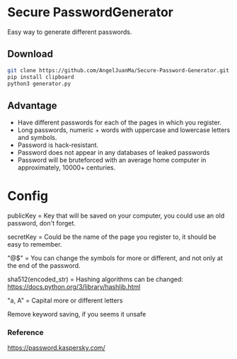# Secure PasswordGenerator

Easy way to generate different passwords.

## Download

```bash
git clone https://github.com/AngelJuanMa/Secure-Password-Generator.git
pip install clipboard
python3 generator.py
```

## Advantage

* Have different passwords for each of the pages in which you register.
* Long passwords, numeric + words with uppercase and lowercase letters and symbols.
* Password is hack-resistant.
* Password does not appear in any databases of leaked passwords
* Password will be bruteforced with an average home computer in approximately, 10000+ centuries.

# Config

publicKey = Key that will be saved on your computer, you could use an old password, don't forget.

secretKey = Could be the name of the page you register to, it should be easy to remember.

"@$" = You can change the symbols for more or different, and not only at the end of the password.

sha512(encoded_str) = Hashing algorithms can be changed: https://docs.python.org/3/library/hashlib.html

"a, A" = Capital more or different letters

Remove keyword saving, if you seems it unsafe

### Reference

https://password.kaspersky.com/
